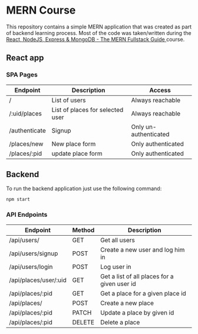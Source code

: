 # MERN Course

This repository contains a simple MERN application that was created as part of backend learning process. Most of the code was taken/written during the [React, NodeJS, Express & MongoDB - The MERN Fullstack Guide
](https://www.udemy.com/course/react-nodejs-express-mongodb-the-mern-fullstack-guide) course.

## React app

### SPA Pages

| Endpoint      | Description                      | Access                |
| ------------- | -------------------------------- | --------------------- |
| /             | List of users                    | Always reachable      |
| /:uid/places  | List of places for selected user | Always reachable      |
| /authenticate | Signup                           | Only un-authenticated |
| /places/new   | New place form                   | Only authenticated    |
| /places/:pid  | update place form                | Only authenticated    |

## Backend

To run the backend application just use the following command:

```bash
npm start
```

### API Endpoints

| Endpoint              | Method | Description                                  |
| --------------------- | ------ | -------------------------------------------- |
| /api/users/           | GET    | Get all users                                |
| /api/users/signup     | POST   | Create a new user and log him in             |
| /api/users/login      | POST   | Log user in                                  |
| /api/places/user/:uid | GET    | Get a list of all places for a given user id |
| /api/places/:pid      | GET    | Get a place for a given place id             |
| /api/places/          | POST   | Create a new place                           |
| /api/places/:pid      | PATCH  | Update a place by given id                   |
| /api/places/:pid      | DELETE | Delete a place                               |
